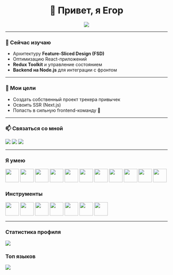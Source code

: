 <h1 align="center">👋 Привет, я Егор</h1>
<p align="center">
  <img src="https://readme-typing-svg.herokuapp.com?size=22&duration=4000&color=36BCF7&center=true&vCenter=true&lines=Frontend+Developer;JavaScript+%26+TypeScript;React+%2B+FSD+Architecture;Люблю+чистый+код+💻" />
</p>

---

### 🚀 Сейчас изучаю

-   Архитектуру **Feature-Sliced Design (FSD)**
-   Оптимизацию React-приложений
-   **Redux Toolkit** и управление состоянием
-   **Backend на Node.js** для интеграции с фронтом

---

### 🎯 Мои цели

-   Создать собственный проект трекера привычек
-   Освоить SSR (Next.js)
-   Попасть в сильную frontend-команду 💪

---

### 📫 Связаться со мной

<p align="left">
<a href="mailto:e.madakalov@gmail.com"><img src="https://img.shields.io/badge/Gmail-ea4335?style=for-the-badge&logo=gmail&logoColor=white"/></a>
<a href="https://t.me/Madakalov"><img src="https://img.shields.io/badge/Telegram-26A5E4?style=for-the-badge&logo=telegram&logoColor=white"/></a>
<a href="https://github.com/Madakalov-front"><img src="https://img.shields.io/badge/GitHub-181717?style=for-the-badge&logo=github&logoColor=white"/></a>
</p>

---

### Я умею

<p align="left">
<img src="https://cdn.jsdelivr.net/gh/devicons/devicon@latest/icons/html5/html5-plain-wordmark.svg" height=42 />
<img src="https://cdn.jsdelivr.net/gh/devicons/devicon@latest/icons/css3/css3-plain-wordmark.svg"  height=42 />
<img src="https://cdn.jsdelivr.net/gh/devicons/devicon@latest/icons/sass/sass-original.svg"  height=42 /> 
<img src="https://cdn.jsdelivr.net/gh/devicons/devicon@latest/icons/javascript/javascript-plain.svg"  height=42 />
<img src="https://cdn.jsdelivr.net/gh/devicons/devicon@latest/icons/typescript/typescript-plain.svg"  height=42 />
<img src="https://cdn.jsdelivr.net/gh/devicons/devicon@latest/icons/nodejs/nodejs-original-wordmark.svg"  height=42 />          
<img src="https://cdn.jsdelivr.net/gh/devicons/devicon@latest/icons/react/react-original-wordmark.svg"  height=42 />          
<img src="https://cdn.jsdelivr.net/gh/devicons/devicon@latest/icons/reactrouter/reactrouter-original-wordmark.svg"  height=42 />          
<img src="https://cdn.jsdelivr.net/gh/devicons/devicon@latest/icons/redux/redux-original.svg"  height=42 />
<img src="https://cdn.jsdelivr.net/gh/devicons/devicon@latest/icons/postgresql/postgresql-original-wordmark.svg"  height=42 />  
<img src="https://cdn.jsdelivr.net/gh/devicons/devicon@latest/icons/threejs/threejs-original-wordmark.svg"  height=42 />
</p>

### Инструменты

<p align="left">
<img src="https://cdn.jsdelivr.net/gh/devicons/devicon@latest/icons/figma/figma-original.svg"  height=42 />
<img src="https://cdn.jsdelivr.net/gh/devicons/devicon@latest/icons/vitejs/vitejs-original.svg"  height=42 />          
<img src="https://cdn.jsdelivr.net/gh/devicons/devicon@latest/icons/postman/postman-original-wordmark.svg"  height=42 />
<img src="https://cdn.jsdelivr.net/gh/devicons/devicon@latest/icons/git/git-original-wordmark.svg"  height=42 />
<img src="https://cdn.jsdelivr.net/gh/devicons/devicon@latest/icons/docker/docker-original-wordmark.svg"  height=42 />
<img src="https://cdn.jsdelivr.net/gh/devicons/devicon@latest/icons/eslint/eslint-plain-wordmark.svg"  height=42 />
<img src="https://cdn.jsdelivr.net/gh/devicons/devicon@latest/icons/webpack/webpack-original-wordmark.svg"  height=42 />                    
</p>

---

### Статистика профиля

![](https://github-readme-stats.vercel.app/api?username=Madakalov-front&show_icons=true&theme=onedark&rank_icon=github)

### Топ языков

![](https://github-readme-stats.vercel.app/api/top-langs/?username=Madakalov-front&layout=compact&theme=onedark)
